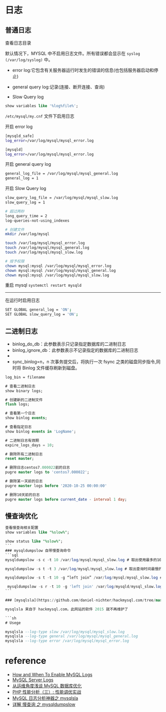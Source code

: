 # 日志

## 普通日志

查看日志目录

默认情况下，MYSQL 中不启用日志文件。所有错误都会显示在 `syslog (/var/log/syslog)` 中。

- error log:它包含有关服务器运行时发生的错误的信息(也包括服务器启动和停止)

- general query log:记录(连接、断开连接、查询)

- Slow Query log

```sql
show variables like '%log%file%';
```

`/etc/mysql/my.cnf` 文件下启用日志

开启 error log

```sh
[mysqld_safe]
log_error=/var/log/mysql/mysql_error.log

[mysqld]
log_error=/var/log/mysql/mysql_error.log
```

开启 general query log

```sh
general_log_file = /var/log/mysql/mysql_general.log
general_log = 1
```

开启 Slow Query log

```sh
slow_query_log_file = /var/log/mysql/mysql_slow.log
slow_query_log = 1

# 超过两秒
long_query_time = 2
log-queries-not-using_indexes
```

```sh
# 创建文件
mkdir /var/log/mysql

touch /var/log/mysql/mysql_error.log
touch /var/log/mysql/mysql_general.log
touch /var/log/mysql/mysql_slow.log

# 授予权限
chown mysql:mysql /var/log/mysql/mysql_error.log
chown mysql:mysql /var/log/mysql/mysql_general.log
chown mysql:mysql /var/log/mysql/mysql_slow.log
```

重启 mysql
`systemctl restart mysqld`

---

在运行时启用日志

```sh
SET GLOBAL general_log = 'ON';
SET GLOBAL slow_query_log = 'ON';
```

## 二进制日志

- binlog_do_db：此参数表示只记录指定数据库的二进制日志
- binlog_ignore_db：此参数表示不记录指定的数据库的二进制日志
-
- sync_binlog=n，n 次事务提交后，将执行一次 fsync 之类的磁盘同步指令,同时将 Binlog 文件缓存刷新到磁盘。

```sh
log_bin = filename
```

```sql
# 查看二进制日志
show binary logs;

# 创建新的二进制文件
flush logs;

# 查看第一个日志
show binlog events;

# 查看指定日志
show binlog events in 'LogName';

# 二进制日志有效期
expire_logs_days = 10;

# 删除所有二进制日志
reset master;

# 删除日志centos7.000022前的日志
pugre master logs to 'centos7.000022';

# 删除某一天前的日志
pugre master logs before '2020-10-25 00:00:00'

# 删除10天前的日志
pugre master logs before current_date - interval 1 day;
```

## 慢查询优化

````sql
查看慢查询相关配置
show variables like "%slow%";

show status like "%slow%";
```
### mysqldumpslow 自带慢查询命令
```sql
mysqldumpslow -s c -t 10 /var/log/mysql/mysql_slow.log # 取出使用最多的10条慢查询

mysqldumpslow -s t -t 3 /var/log/mysql/mysql_slow.log # 取出查询时间最慢的3条慢查询

mysqldumpslow -s t -t 10 -g “left join” /var/log/mysql/mysql_slow.log # 得到按照时间排序的前10条里面含有左连接的查询语句

 mysqldumpslow -s r -t 10 -g 'left join' /var/log/mysqld/mysql_slow.log # 按照扫描行数最多的
```

### [mysqlsla](https://github.com/daniel-nichter/hackmysql.com/tree/master/mysqlsla)

mysqlsla 来自于 hackmysql.com，此网站的软件 2015 就不再维护了

```sh
# Usege

mysqlsla --log-type slow /var/log/mysql/mysql_slow.log
mysqlsla --log-type general /var/log/mysql/mysql_general.log
mysqlsla --log-type error /var/log/mysql/mysql_error.log
````

# reference

- [How and When To Enable MySQL Logs](https://www.pontikis.net/blog/how-and-when-to-enable-mysql-logs)
- [MySQL Server Logs](https://dev.mysql.com/doc/refman/5.7/en/server-logs.html)
- [从运维角度浅谈 MySQL 数据库优化](https://linux.cn/article-5613-weibo.html)
- [PHP 性能分析（三）: 性能调优实战](https://linux.cn/article-6462-1.html)
- [MySQL 日志分析神器之 mysqlsla](https://developer.aliyun.com/article/59260?spm=a2c6h.14164896.0.0.4b98353bhStc1B)
- [详解 慢查询 之 mysqldumpslow](https://zhuanlan.zhihu.com/p/106405711)
